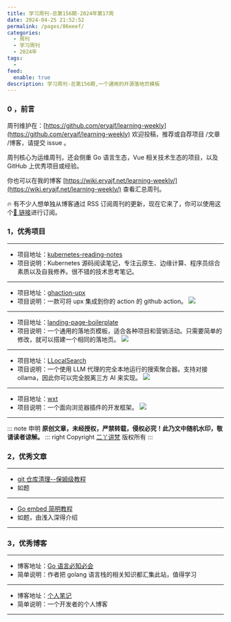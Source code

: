 ```yaml
---
title: 学习周刊-总第156期-2024年第17周
date: 2024-04-25 21:52:52
permalink: /pages/86eeef/
categories:
  - 周刊
  - 学习周刊
  - 2024年
tags:
  -
feed:
  enable: true
description: 学习周刊-总第156期,一个通用的开源落地页模板
---
```


### 0 ，前言

周刊维护在：[https://github.com/eryajf/learning-weekly](https://github.com/eryajf/learning-weekly) 欢迎投稿，推荐或自荐项目 /文章 /博客，请提交 issue 。

周刊核心为运维周刊，还会侧重 Go 语言生态，Vue 相关技术生态的项目，以及 GitHub 上优秀项目或经验。

你也可以在我的博客 [https://wiki.eryajf.net/learning-weekly/](https://wiki.eryajf.net/learning-weekly/) 查看汇总周刊。

🔥 有不少人想单独从博客通过 RSS 订阅周刊的更新，现在它来了，你可以使用这个[🔗 链接](https://wiki.eryajf.net/learning-weekly.xml)进行订阅。

### 1，优秀项目

---

- 项目地址：[kubernetes-reading-notes](https://github.com/duyanghao/kubernetes-reading-notes)
- 项目说明：Kubernetes 源码阅读笔记，专注云原生、边缘计算、程序员综合素质以及自我修养。很不错的技术思考笔记。

---

- 项目地址：[ghaction-upx](https://github.com/crazy-max/ghaction-upx)
- 项目说明：一款可将 upx 集成到你的 action 的 github action。
  ![](https://t.eryajf.net/imgs/2024/04/1712292729728.png)

---

- 项目地址：[landing-page-boilerplate](https://github.com/weijunext/landing-page-boilerplate)
- 项目说明：一个通用的落地页模板，适合各种项目和营销活动。只需要简单的修改，就可以搭建一个相同的落地页。
  ![](https://t.eryajf.net/imgs/2024/04/1712105201372.png)

---

- 项目地址：[LLocalSearch](https://github.com/nilsherzig/LLocalSearch)
- 项目说明：一个使用 LLM 代理的完全本地运行的搜索聚合器。支持对接 ollama，因此你可以完全脱离三方 AI 来实现。
  ![](https://t.eryajf.net/imgs/2024/04/1712292644496.png)

---

- 项目地址：[wxt](https://github.com/wxt-dev/wxt)
- 项目说明：一个面向浏览器插件的开发框架。
  ![](https://t.eryajf.net/imgs/2024/04/1712327613355.png)

---

::: note 申明
**原创文章<Badge text='eryajf' />，未经授权，严禁转载，侵权必究！此乃文中随机水印，敬请读者谅解。**
::: right
Copyright [二丫讲梵](https://wiki.eryajf.net) 版权所有
:::

### 2，优秀文章

---

- [git 仓库清理--保姆级教程](https://juejin.cn/post/7024922528514572302)
- 如题

---

- [Go embed 简明教程](https://colobu.com/2021/01/17/go-embed-tutorial/)
- 如题，由浅入深得介绍

---

### 3，优秀博客

---

- 博客地址：[Go 语言必知必会](https://golang.dbwu.tech/)
- 简单说明：作者把 golang 语言栈的相关知识都汇集此站，值得学习

---

- 博客地址：[个人笔记](https://wgzhao.github.io/notes/)
- 简单说明：一个开发者的个人博客

---
